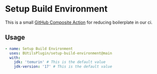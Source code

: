 # Setup Build Environment

This is a
small [GitHub Composite Action](https://docs.github.com/en/actions/creating-actions/creating-a-composite-action)
for reducing boilerplate in our ci.


## Usage

```yaml
- name: Setup Build Environment
  uses: BUtilsPlugin/setup-build-environment@main
  with:
    jdk: 'temurin' # This is the default value
    jdk-version: '17' # This is the default value
```
